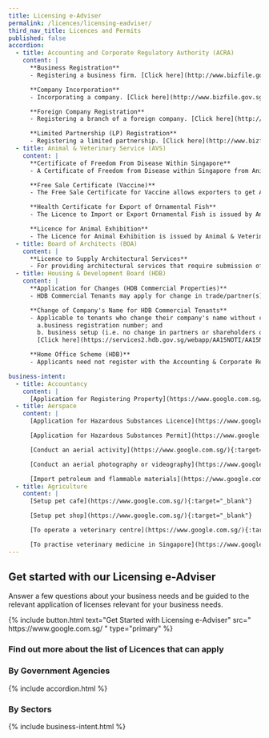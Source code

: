 ```yaml
---
title: Licensing e-Adviser
permalink: /licences/licensing-eadviser/
third_nav_title: Licences and Permits
published: false
accordion:
  - title: Accounting and Corporate Regulatory Authority (ACRA)
    content: |
      **Business Registration**
      - Registering a business firm. [Click here](http://www.bizfile.gov.sg/){:target="_blank"}

      **Company Incorporation**
      - Incorporating a company. [Click here](http://www.bizfile.gov.sg/){:target="_blank"}

      **Foreign Company Registration**
      - Registering a branch of a foreign company. [Click here](http://www.bizfile.gov.sg/){:target="_blank"}

      **Limited Partnership (LP) Registration**
      - Registering a limited partnership. [Click here](http://www.bizfile.gov.sg/){:target="_blank"}
  - title: Animal & Veterinary Service (AVS)
    content: |
      **Certificate of Freedom From Disease Within Singapore**
      - A Certificate of Freedom from Disease within Singapore from Animal & Veterinary Service will be required if the country to which you intend to export animal/bird products requires certification that Singapore is free from specific animal disease(s) of concern, to facilitate the export. [Click here](https://licence1.business.gov.sg/licence1/neweadvisor/licenceApplication.action){:target="_blank"}

      **Free Sale Certificate (Vaccine)**
      - The Free Sale Certificate for Vaccine allows exporters to get Animal & Veterinary Service endorsement for their vaccine intended for export. [Click here](https://licence1.business.gov.sg/licence1/neweadvisor/licenceApplication.action){:target="_blank"}

      **Health Certificate for Export of Ornamental Fish**
      - The Licence to Import or Export Ornamental Fish is issued by Animal & Veterinary Service to traders who wishes to import, export or transship ornamental fish. [Click here](https://licence1.business.gov.sg/licence1/neweadvisor/licenceApplication.action){:target="_blank"}

      **Licence for Animal Exhibition**
      - The Licence for Animal Exhibition is issued by Animal & Veterinary Service to use a premise for animal display, exhibition, performance or distribution. [Click here](https://licence1.business.gov.sg/licence1/neweadvisor/licenceApplication.action){:target="_blank"}
  - title: Board of Architects (BOA)
    content: |
      **Licence to Supply Architectural Services**
      - For providing architectural services that require submission of plans and certificates to authorities regulating buildings. [Click here](https://www.boa.gov.sg/register/application-forms/){:target="_blank"}
  - title: Housing & Development Board (HDB)
    content: |
      **Application for Changes (HDB Commercial Properties)**
      - HDB Commercial Tenants may apply for change in trade/partner(s)/business mode, transfer, assignment or renting out their properties. HDB Commercial Owners may apply for renting out their living quarters. [Click here](https://licence1.business.gov.sg/web/frontier/eadvisor?p_p_id=eAdvisor_WAR_foblsportlet&p_p_lifecycle=0&p_p_state=normal&p_p_mode=view&p_p_col_id=column-1&p_p_col_count=1&_eAdvisor_WAR_foblsportlet_action=showAgencyLicences&_eAdvisor_WAR_foblsportlet_agencyCD=HDB&_eAdvisor_WAR_foblsportlet_selectionFrom=GovernmentAgency&_eAdvisor_WAR_foblsportlet_stepTO=GAChooseLicence){:target="_blank"}

      **Change of Company's Name for HDB Commercial Tenants**
      - Applicable to tenants who change their company's name without change of:
        a.business registration number; and
        b. business setup (i.e. no change in partners or shareholders or their respective shareholdings)
        [Click here](https://services2.hdb.gov.sg/webapp/AA15NOTI/AA15NOTIPPostalCheck){:target="_blank"}

      **Home Office Scheme (HDB)**
      - Applicants need not register with the Accounting & Corporate RegulApplicants need not register with the Accounting & Corporate Regulatory Authority (ACRA) first to apply for the Home Office Scheme (HOS). HDB's Home Office Scheme is applicable for HDB residential flats and living quarters of the HDB commercial property. [Click here](https://licence1.business.gov.sg/web/frontier/eadvisor?p_p_id=eAdvisor_WAR_foblsportlet&p_p_lifecycle=0&p_p_state=normal&p_p_mode=view&p_p_col_id=column-1&p_p_col_count=1&_eAdvisor_WAR_foblsportlet_action=showAgencyLicences&_eAdvisor_WAR_foblsportlet_agencyCD=HDB&_eAdvisor_WAR_foblsportlet_selectionFrom=GovernmentAgency&_eAdvisor_WAR_foblsportlet_stepTO=GAChooseLicence){:target="_blank"}

business-intent:
  - title: Accountancy
    content: |
      [Application for Registering Property](https://www.google.com.sg/){:target="_blank"}
  - title: Aerspace
    content: |
      [Application for Hazardous Substances Licence](https://www.google.com.sg/){:target="_blank"}

      [Application for Hazardous Substances Permit](https://www.google.com.sg/){:target="_blank"}

      [Conduct an aerial activity](https://www.google.com.sg/){:target="_blank"}

      [Conduct an aerial photography or videography](https://www.google.com.sg/){:target="_blank"}

      [Import petroleum and flammable materials](https://www.google.com.sg/){:target="_blank"}
  - title: Agriculture
    content: |
      [Setup pet cafe](https://www.google.com.sg/){:target="_blank"}

      [Setup pet shop](https://www.google.com.sg/){:target="_blank"}

      [To operate a veterinary centre](https://www.google.com.sg/){:target="_blank"}

      [To practise veterinary medicine in Singapore](https://www.google.com.sg/){:target="_blank"}
---
```


## Get started with our Licensing e-Adviser

Answer a few questions about your business needs and be guided to the relevant application of licenses relevant for your business needs.

<p>
{% include button.html text="Get Started with Licensing e-Adviser" src="
https://www.google.com.sg/
" type="primary" %}
</p>

### Find out more about the list of Licences that can apply

### By Government Agencies

{% include accordion.html %}

### By Sectors

{% include business-intent.html %}

<script src="/jquery/jquery.min.js"></script>
<script src="/jquery/bp-menu-new-tab.js"></script>
